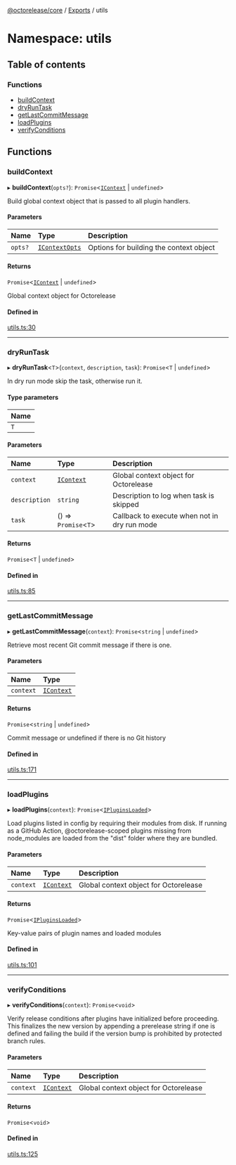 [@octorelease/core](../README.md) / [Exports](../modules.md) / utils

# Namespace: utils

## Table of contents

### Functions

- [buildContext](utils.md#buildcontext)
- [dryRunTask](utils.md#dryruntask)
- [getLastCommitMessage](utils.md#getlastcommitmessage)
- [loadPlugins](utils.md#loadplugins)
- [verifyConditions](utils.md#verifyconditions)

## Functions

### buildContext

▸ **buildContext**(`opts?`): `Promise`<[`IContext`](../interfaces/IContext.md) \| `undefined`\>

Build global context object that is passed to all plugin handlers.

#### Parameters

| Name | Type | Description |
| :------ | :------ | :------ |
| `opts?` | [`IContextOpts`](../interfaces/IContextOpts.md) | Options for building the context object |

#### Returns

`Promise`<[`IContext`](../interfaces/IContext.md) \| `undefined`\>

Global context object for Octorelease

#### Defined in

[utils.ts:30](https://github.com/zowe-actions/octorelease/blob/3eb8460/packages/core/src/utils.ts#L30)

___

### dryRunTask

▸ **dryRunTask**<`T`\>(`context`, `description`, `task`): `Promise`<`T` \| `undefined`\>

In dry run mode skip the task, otherwise run it.

#### Type parameters

| Name |
| :------ |
| `T` |

#### Parameters

| Name | Type | Description |
| :------ | :------ | :------ |
| `context` | [`IContext`](../interfaces/IContext.md) | Global context object for Octorelease |
| `description` | `string` | Description to log when task is skipped |
| `task` | () => `Promise`<`T`\> | Callback to execute when not in dry run mode |

#### Returns

`Promise`<`T` \| `undefined`\>

#### Defined in

[utils.ts:85](https://github.com/zowe-actions/octorelease/blob/3eb8460/packages/core/src/utils.ts#L85)

___

### getLastCommitMessage

▸ **getLastCommitMessage**(`context`): `Promise`<`string` \| `undefined`\>

Retrieve most recent Git commit message if there is one.

#### Parameters

| Name | Type |
| :------ | :------ |
| `context` | [`IContext`](../interfaces/IContext.md) |

#### Returns

`Promise`<`string` \| `undefined`\>

Commit message or undefined if there is no Git history

#### Defined in

[utils.ts:171](https://github.com/zowe-actions/octorelease/blob/3eb8460/packages/core/src/utils.ts#L171)

___

### loadPlugins

▸ **loadPlugins**(`context`): `Promise`<[`IPluginsLoaded`](../interfaces/IPluginsLoaded.md)\>

Load plugins listed in config by requiring their modules from disk.
If running as a GitHub Action, @octorelease-scoped plugins missing from
node_modules are loaded from the "dist" folder where they are bundled.

#### Parameters

| Name | Type | Description |
| :------ | :------ | :------ |
| `context` | [`IContext`](../interfaces/IContext.md) | Global context object for Octorelease |

#### Returns

`Promise`<[`IPluginsLoaded`](../interfaces/IPluginsLoaded.md)\>

Key-value pairs of plugin names and loaded modules

#### Defined in

[utils.ts:101](https://github.com/zowe-actions/octorelease/blob/3eb8460/packages/core/src/utils.ts#L101)

___

### verifyConditions

▸ **verifyConditions**(`context`): `Promise`<`void`\>

Verify release conditions after plugins have initialized before proceeding.
This finalizes the new version by appending a prerelease string if one is
defined and failing the build if the version bump is prohibited by protected
branch rules.

#### Parameters

| Name | Type | Description |
| :------ | :------ | :------ |
| `context` | [`IContext`](../interfaces/IContext.md) | Global context object for Octorelease |

#### Returns

`Promise`<`void`\>

#### Defined in

[utils.ts:125](https://github.com/zowe-actions/octorelease/blob/3eb8460/packages/core/src/utils.ts#L125)

